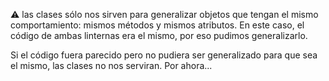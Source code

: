 :warning: las clases sólo nos sirven para generalizar objetos que tengan el mismo comportamiento: mismos métodos y mismos atributos. En este caso, el código de ambas linternas era el mismo, por eso pudimos generalizarlo. 

Si el código fuera parecido pero no pudiera ser generalizado para que sea el mismo, las clases no nos serviran. Por ahora...